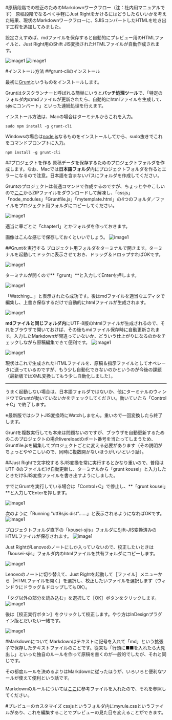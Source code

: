 #原稿段階での校正のためのMarkdownワークフロー（注：社内用マニュアルです）
原稿段階でなるべく手軽にJust Rightをかけるにはどうしたらいいかを考えた結果、現状のMarkdownワークフローに、SJISコンバートしたHTMLを吐き出す工程を追加してみました。

設定さえすめば、mdファイルを保存すると自動的にプレビュー用のHTMLファイルと、Just Right用のShift JIS変換されたHTMLファイルが自動作成されます。

![image1](img/figure/figure.001.jpg?zoom=90)
![image1](img/figure/figure.002.jpg?zoom=90)

#インストール方法
##grunt-cliのインストール

最初に[Grunt](http://js.studio-kingdom.com/grunt/doc/getting_started)というものをインストールします。

Gruntはタスクランナーと呼ばれる簡単にいうと**バッチ処理ツール**で、「特定のフォルダ内のmdファイルが更新されたら、自動的にhtmlファイルを生成して、sjisにコンバート」といった連続処理を行えます。

インストール方法は、Macの場合はターミナルからこれを入力。

```bush
sudo npm install -g grunt-cli
```
Windowsの場合は[node.js](http://nodejs.org/download/)なるものをインストールしてから、sudo抜きでこれをコマンドプロンプトに入力。

```bush
npm install -g grunt-cli
```

##プロジェクトを作る
原稿データを保存するためのプロジェクトフォルダを作成します。なお、Macでは**日本語フォルダ**内にプロジェクトフォルダを作るとエラーになるので注意。日本語を含まないパスにフォルダを作成してください。

Gruntのプロジェクトは普通コマンドで作成するのですが、ちょっとややこしいので[ここ](https://github.com/lwohtsu/grunt-makdown-custom/archive/master.zip)からZIPファイルをダウンロードして解凍し、「cssjs」「node_modules」「Gruntfile.js」「mytemplate.html」の4つのフォルダ／ファイルをプロジェクト用フォルダにコピーしてください。

![image1](img/figure/figure.003.jpg?zoom=80)

適当に章ごとに「chapter1」とかフォルダを作っておきます。

画像はこんな感じで保存しておくといいでしょう。
![image1](img/img09.png?zoom=70)


##Gruntを実行する
プロジェクト用フォルダをターミナルで開きます。ターミナルを起動してドックに表示させておき、ドラッグ＆ドロップすればOKです。

![image1](img/figure/figure.004.jpg)

ターミナルが開くので**「grunt」**と入力してEnterを押します。

![image1](img/img01.png)

「Watching...」と表示されたら成功です。後はmdファイルを適当なエディタで編集し、上書き保存するだけで自動的にhtmlファイルが生成されます。

![image1](img/img02.png)

**mdファイルと同じフォルダ内**にUTF-8版のhtmlファイルが生成されるので、それをブラウザで開いておけば、その後もmdファイル保存時に自動更新されます。入力したMarkdownが間違っていないか、どういう仕上がりになるのかをチェックしながら原稿編集できて便利です。
![image1](img/img11.png?zoom=70)

![image1](img/img10.png?zoom=80)

現状はこれで生成されたHTMLファイルを、原稿＆指示ファイルとしてオペレータに送っているのですが、もう少し自動化できないのかというのが今後の課題（最新版ではXML変換してもう少し自動化しました）。

---

うまく起動しない場合は、日本語フォルダではないか、他にターミナルのウィンドウでGruntが動いていないかをチェックしてください。動いていたら「Control＋C」で終了します。

※最新版ではシフトJIS変換時にWatchしません。重いので一回変換したら終了します。

Gruntを複数実行しても本来は問題ないのですが、ブラウザを自動更新するためのこのプロジェクトの場合livereloadのポート番号を当たってしまうため、Gruntfile.jsを編集してプロジェクトごとに変える必要があります（その説明がちょっとややこしいので、同時に複数開かないほうがいいという話）。



##Just Rightで文字校する
SJIS変換を常に実行するとかなり重いので、普段はUTF-8のファイルだけ自動更新し、ターミナルから「grunt kousei」と入力したときだけSJIS変換ファイルを書き出すようにしました。

すでにGruntを実行している場合は「Control+C」で停止し、**「grunt kousei」**と入力してEnterを押します。

![image1](img/img06.png)

次のように「Running "utf8sjis:dist"……」と表示されるようになればOKです。
![image1](img/img07.png)

プロジェクトフォルダ直下の「kousei-sjis」フォルダにSjift-JIS変換済みのHTMLファイルが保存されます。
![image1](img/img08.png?zoom=70)


Just RightがLenovoのノートにしか入っていないので、校正したいときは「kousei-sjis」フォルダ内のhtmlファイルを共有フォルダにコピーします。

![image1](img/img03.png?zoom=70)

Lenovoのノートに切り替えて、Just Rightを起動して［ファイル］メニューから［HTMLファイルを開く］を選択し、校正したいファイルを選択します（ウィンドウにドラッグ＆ドロップしてもOK）。


「タグ以外の部分を読み込む」を選択して［OK］ボタンをクリックします。
![image1](img/img04.png)

後は［校正実行ボタン］をクリックして校正します。やり方はInDesignプラグイン版とだいたい一緒です。

![image1](img/img05.png)

#Markdownについて
Markdownはテキストに記号を入れて「md」という拡張子で保存したテキストファイルのことです。従来も「行頭に■■を入れたら大見出し」といった独自のルールを作って原稿を書くのが一般的でしたが、それと同じです。

その都度ルールを決めるよりはMarkdownに従ったほうが、いろいろと便利なツールが使えて便利という話です。

Markdownのルールについては[ここ](../sample/sample.md)に参考ファイルを入れたので、それを参照してください。

#プレビューのカスタマイズ
cssjsというフォルダ内にmyrule.cssというファイルがあり、これを編集することでプレビューの見た目を変えることができます。
